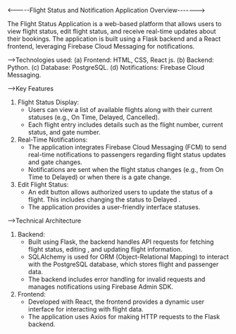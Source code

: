 <-----Flight Status and Notification Application Overview------->

The Flight Status Application is a web-based platform that allows users to view flight status, edit flight status, and receive real-time updates about their bookings. The application is built using a Flask backend and a React frontend, leveraging Firebase Cloud Messaging for notifications.

-->Technologies used: 
   (a) Frontend: HTML, CSS, React js.
   (b) Backend: Python.
   (c) Database: PostgreSQL.
   (d) Notifications: Firebase Cloud Messaging.
   
-->Key Features
  1. Flight Status Display:
     - Users can view a list of available flights along with their current statuses (e.g., On Time, Delayed, Cancelled).
     - Each flight entry includes details such as the flight number, current status, and gate number.
  2. Real-Time Notifications:
     - The application integrates Firebase Cloud Messaging (FCM) to send real-time notifications to passengers regarding flight status updates and gate changes.
     - Notifications are sent when the flight status changes (e.g., from On Time to Delayed) or when there is a gate change.
  3. Edit Flight Status:
     - An edit button allows authorized users to update the status of a flight. This includes changing the status to Delayed .
     - The application provides a user-friendly interface statuses.

-->Technical Architecture
  1. Backend:
     - Built using Flask, the backend handles API requests for fetching flight status, editing , and updating flight information.
     - SQLAlchemy is used for ORM (Object-Relational Mapping) to interact with the PostgreSQL database, which stores flight and passenger data.
     - The backend includes error handling for invalid requests and manages notifications using Firebase Admin SDK.
  2. Frontend:
     - Developed with React, the frontend provides a dynamic user interface for interacting with flight data.
     - The application uses Axios for making HTTP requests to the Flask backend.
     
